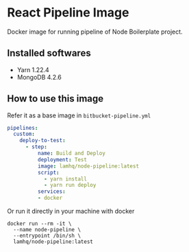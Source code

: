# React Pipeline Image

Docker image for running pipeline of Node Boilerplate project.


## Installed softwares 

- Yarn 1.22.4
- MongoDB 4.2.6


## How to use this image

Refer it as a base image in `bitbucket-pipeline.yml`

```yml
pipelines:
  custom:
    deploy-to-test:
      - step:
          name: Build and Deploy
          deployment: Test
          image: lamhq/node-pipeline:latest
          script:
            - yarn install
            - yarn run deploy
          services:
          - docker
```

Or run it directly in your machine with docker

```shell
docker run --rm -it \
  --name node-pipeline \
  --entrypoint /bin/sh \
  lamhq/node-pipeline:latest
```

